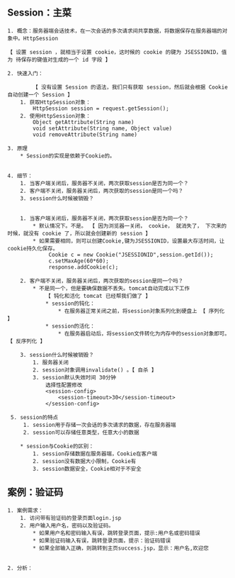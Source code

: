 
## Session：主菜
	1. 概念：服务器端会话技术，在一次会话的多次请求间共享数据，将数据保存在服务器端的对象中。HttpSession
	
	【 设置 session ，就相当于设置 cookie，这时候的 cookie 的键为 JSESSIONID，值为 待保存的键值对生成的一个 id 字段 】
	
	2. 快速入门：
	
	        【 没有设置 Session 的语法，我们只有获取 session，然后就会根据 Cookie 自动创建一个 Session 】
		1. 获取HttpSession对象：
			HttpSession session = request.getSession();
		2. 使用HttpSession对象：
			Object getAttribute(String name)  
			void setAttribute(String name, Object value)
			void removeAttribute(String name)  
	
	3. 原理
		* Session的实现是依赖于Cookie的。

	
	4. 细节：
		1. 当客户端关闭后，服务器不关闭，两次获取session是否为同一个？
		2. 客户端不关闭，服务器关闭后，两次获取的session是同一个吗？
		3. session什么时候被销毁？
		
		
		1. 当客户端关闭后，服务器不关闭，两次获取session是否为同一个？
			* 默认情况下。不是。 【 因为浏览器一关闭， cookie， 就消失了， 下次来的时候，就没有 cookie 了，所以就会创建新的 session 】
			* 如果需要相同，则可以创建Cookie,键为JSESSIONID，设置最大存活时间，让cookie持久化保存。
				 Cookie c = new Cookie("JSESSIONID",session.getId());
		         c.setMaxAge(60*60);
		         response.addCookie(c);
 
		2. 客户端不关闭，服务器关闭后，两次获取的session是同一个吗？
			* 不是同一个，但是要确保数据不丢失。tomcat自动完成以下工作
			    【 钝化和活化 tomcat 已经帮我们做了 】
				* session的钝化：
					* 在服务器正常关闭之前，将session对象系列化到硬盘上 【 序列化 】
				* session的活化：
					* 在服务器启动后，将session文件转化为内存中的session对象即可。 【 反序列化 】
				
		3. session什么时候被销毁？
			1. 服务器关闭
			2. session对象调用invalidate() 。【 自杀 】
			3. session默认失效时间 30分钟
				选择性配置修改	
				<session-config>
			        <session-timeout>30</session-timeout>
			    </session-config>

	 5. session的特点
		 1. session用于存储一次会话的多次请求的数据，存在服务器端
		 2. session可以存储任意类型，任意大小的数据

		* session与Cookie的区别：
			1. session存储数据在服务器端，Cookie在客户端
			2. session没有数据大小限制，Cookie有
			3. session数据安全，Cookie相对于不安全


## 案例：验证码
	1. 案例需求：
		1. 访问带有验证码的登录页面login.jsp
		2. 用户输入用户名，密码以及验证码。
			* 如果用户名和密码输入有误，跳转登录页面，提示:用户名或密码错误
			* 如果验证码输入有误，跳转登录页面，提示：验证码错误
			* 如果全部输入正确，则跳转到主页success.jsp，显示：用户名,欢迎您


	2. 分析：
	
	
	